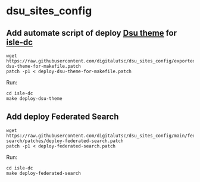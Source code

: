 # dsu_sites_config

## Add automate script of deploy [Dsu theme](https://github.com/digitalutsc/dsu_subtheme_barrioDepartments) for [isle-dc](https://github.com/digitalutsc/isle-dc/tree/islandora_lite)

````
wget https://raw.githubusercontent.com/digitalutsc/dsu_sites_config/exported_doris/all/patches/deploy-dsu-theme-for-makefile.patch
patch -p1 < deploy-dsu-theme-for-makefile.patch
````

Run: 
````
cd isle-dc
make deploy-dsu-theme
````

## Add deploy Federated Search 

````
wget https://raw.githubusercontent.com/digitalutsc/dsu_sites_config/main/federated-search/patches/deploy-federated-search.patch
patch -p1 < deploy-federated-search.patch
````

Run: 
````
cd isle-dc
make deploy-federated-search
````
